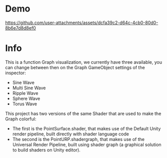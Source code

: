 # Demo
https://github.com/user-attachments/assets/dcfa39c2-d64c-4cb0-80d0-8b6e7d8d8ef0

# Info
This is a function Graph visualization, we currently have three available, you can change between then on the Graph GameObject settings of the inspector:
- Sine Wave 
- Multi Sine Wave 
- Ripple Wave 
- Sphere Wave 
- Torus Wave 

This project has two versions of the same Shader that are used to make the Graph colorful:
  - The first is the PointSurface.shader, that makes use of the Default Unity render pipeline, built directly with shader language code
  - The second is the PointURP.shadergraph, that makes use of the Universal Render Pipeline, built using shader graph (a graphical solution to build shaders on Unity editor).
